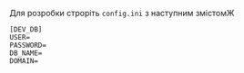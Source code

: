 
Для розробки строріть `config.ini` з наступним змістомЖ

```
[DEV_DB]
USER=
PASSWORD=
DB_NAME=
DOMAIN=
```
